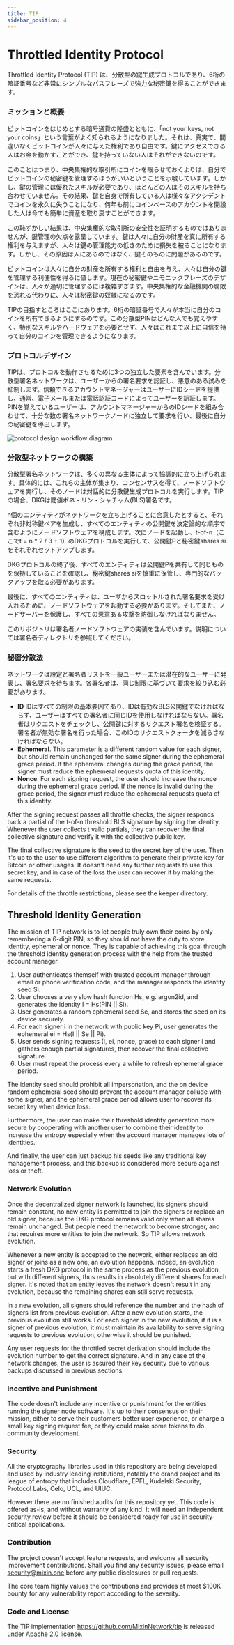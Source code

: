 ```yaml
---
title: TIP
sidebar_position: 4
---
```


# Throttled Identity Protocol

Throttled Identity Protocol (TIP) は、分散型の鍵生成プロトコルであり、6桁の暗証番号など非常にシンプルなパスフレーズで強力な秘密鍵を得ることができます。


### ミッションと概要

ビットコインをはじめとする暗号通貨の隆盛とともに、「not your keys, not your coins」という言葉がよく知られるようになりました。それは、真実で、間違いなくビットコインが人々に与えた権利であり自由です。鍵にアクセスできる人はお金を動かすことができ、鍵を持っていない人はそれができないのです。

このことはつまり、中央集権的な取引所にコインを眠らせておくよりは、自分でビットコインの秘密鍵を管理するほうがいいということを示唆しています。しかし、鍵の管理には優れたスキルが必要であり、ほとんどの人はそのスキルを持ち合わせていません。その結果、鍵を自身で所有している人は様々なアクシデントでコインを永久に失うことになり、何年も前にコインベースのアカウントを開設した人は今でも簡単に資産を取り戻すことができます。

この恥ずかしい結果は、中央集権的な取引所の安全性を証明するものではありませんが、鍵管理の欠点を露呈しています。鍵は人々に自分の財産を真に所有する権利を与えますが、人々は鍵の管理能力の低さのために損失を被ることになります。しかし、その原因は人にあるのではなく、鍵そのものに問題があるのです。

ビットコインは人々に自分の財産を所有する権利と自由を与え、人々は自分の鍵を管理する利便性を得るに値します。現在の秘密鍵やニモニックフレーズのデザインは、人々が適切に管理するには複雑すぎます。中央集権的な金融機関の腐敗を恐れる代わりに、人々は秘密鍵の奴隷になるのです。

TIPの目指すところはここにあります。6桁の暗証番号で人々が本当に自分のコインを所有できるようにするのです。この分散型PINはどんな人でも覚えやすく、特別なスキルやハードウェアを必要とせず、人々はこれまで以上に自信を持って自分のコインを管理できるようになります。

### プロトコルデザイン

TIPは、プロトコルを動作させるために3つの独立した要素を含んでいます。分散型署名ネットワークは、ユーザーからの署名要求を認証し、悪意のある試みを抑制します。信頼できるアカウントマネージャーはユーザーにIDシードを提供し、通常、電子メールまたは電話認証コードによってユーザーを認証します。PINを覚えているユーザーは、アカウントマネージャーからのIDシードを組み合わせて、十分な数の署名ネットワークノードに独立して要求を行い、最後に自分の秘密鍵を導出します。

![protocol design workflow diagram](./workflow.jpg)

### 分散型ネットワークの構築

分散型署名ネットワークは、多くの異なる主体によって協調的に立ち上げられます。具体的には、これらの主体が集まり、コンセンサスを得て、ノードソフトウェアを実行し、そのノードは対話的に分散鍵生成プロトコルを実行します。TIPの場合、DKGは閾値ボネ・リン・シャチャム(BLS)署名です。

n個のエンティティがネットワークを立ち上げることに合意したとすると、それぞれ非対称鍵ペアを生成し、すべてのエンティティの公開鍵を決定論的な順序で含むようにノードソフトウェアを構成します。次にノードを起動し、t-of-n（ここでt = n * 2 / 3 + 1）のDKGプロトコルを実行して、公開鍵Pと秘密鍵shares siをそれぞれセットアップします。

DKGプロトコルの終了後、すべてのエンティティは公開鍵Pを共有して同じものを保持していることを確認し、秘密鍵shares siを慎重に保管し、専門的なバックアップを取る必要があります。

最後に、すべてのエンティティは、ユーザからスロットルされた署名要求を受け入れるために、ノードソフトウェアを起動する必要があります。そしてまた、ノードサーバーを保護し、すべての悪意ある攻撃を防御しなければなりません。

このリポジトリは署名者ノードソフトウェアの実装を含んでいます。説明については署名者ディレクトリを参照してください。

### 秘密分散法

ネットワークは設定と署名者リストを一般ユーザーまたは潜在的なユーザーに発表し、署名要求を待ちます。各署名者は、同じ制限に基づいて要求を絞り込む必要があります。

- **ID** IDはすべての制限の基本要因であり、IDは有効なBLS公開鍵でなければならず、ユーザーはすべての署名者に同じIDを使用しなければならない。署名者はリクエストをチェックし、公開鍵に対するリクエスト署名を検証する。署名者が無効な署名を行った場合、このIDのリクエストクォータを減らさなければならない。
- **Ephemeral**. This parameter is a different random value for each signer, but should remain unchanged for the same signer during the ephemeral grace period. If the ephemeral changes during the grace period, the signer must reduce the ephemeral requests quota of this identity.
- **Nonce**. For each signing request, the user should increase the nonce during the ephemeral grace period. If the nonce is invalid during the grace period, the signer must reduce the ephemeral requests quota of this identity.

After the signing request passes all throttle checks, the signer responds back a partial of the t-of-n threshold BLS signature by signing the identity. Whenever the user collects t valid partials, they can recover the final collective signature and verify it with the collective public key.

The final collective signature is the seed to the secret key of the user. Then it's up to the user to use different algorithm to generate their private key for Bitcoin or other usages. It doesn't need any further requests to use this secret key, and in case of the loss the user can recover it by making the same requests.

For details of the throttle restrictions, please see the keeper directory.

## Threshold Identity Generation

The mission of TIP network is to let people truly own their coins by only remembering a 6-digit PIN, so they should not have the duty to store identity, ephemeral or nonce. They is capable of achieving this goal through the threshold identity generation process with the help from the trusted account manager.


1. User authenticates themself with trusted account manager through email or phone verification code, and the manager responds the identity seed Si.
2. User chooses a very slow hash function Hs, e.g. argon2id, and generates the identity I = Hs(PIN || Si).
3. User generates a random ephemeral seed Se, and stores the seed on its device securely.
4. For each signer i in the network with public key Pi, user generates the ephemeral ei = Hs(I || Se || Pi).
5. User sends signing requests (I, ei, nonce, grace) to each signer i and gathers enough partial signatures, then recover the final collective signature.
6. User must repeat the process every a while to refresh ephemeral grace period.

The identity seed should prohibit all impersonation, and the on device random ephemeral seed should prevent the account manager collude with some signer, and the ephemeral grace period allows user to recover its secret key when device loss.

Furthermore, the user can make their threshold identity generation more secure by cooperating with another user to combine their identity to increase the entropy especially when the account manager manages lots of identities.

And finally, the user can just backup his seeds like any traditional key management process, and this backup is considered more secure against loss or theft.

### Network Evolution

Once the decentralized signer network is launched, its signers should remain constant, no new entity is permitted to join the signers or replace an old signer, because the DKG protocol remains valid only when all shares remain unchanged. But people need the network to become stronger, and that requires more entities to join the network. So TIP allows network evolution.

Whenever a new entity is accepted to the network, either replaces an old signer or joins as a new one, an evolution happens. Indeed, an evolution starts a fresh DKG protocol in the same process as the previous evolution, but with different signers, thus results in absolutely different shares for each signer. It's noted that an entity leaves the network doesn't result in any evolution, because the remaining shares can still serve requests.

In a new evolution, all signers should reference the number and the hash of signers list from previous evolution. After a new evolution starts, the previous evolution still works. For each signer in the new evolution, if it is a signer of previous evolution, it must maintain its availability to serve signing requests to previous evolution, otherwise it should be punished.

Any user requests for the throttled secret derivation should include the evolution number to get the correct signature. And in any case of the network changes, the user is assured their key security due to various backups discussed in previous sections.

### Incentive and Punishment

The code doesn't include any incentive or punishment for the entities running the signer node software. It's up to their consensus on their mission, either to serve their customers better user experience, or charge a small key signing request fee, or they could make some tokens to do community development.

### Security

All the cryptography libraries used in this repository are being developed and used by industry leading institutions, notably the drand project and its league of entropy that includes Cloudflare, EPFL, Kudelski Security, Protocol Labs, Celo, UCL, and UIUC.

However there are no finished audits for this repository yet. This code is offered as-is, and without warranty of any kind. It will need an independent security review before it should be considered ready for use in security-critical applications.

### Contribution

The project doesn't accept feature requests, and welcome all security improvement contributions. Shall you find any security issues, please email security@mixin.one before any public disclosures or pull requests.

The core team highly values the contributions and provides at most $100K bounty for any vulnerability report according to the severity.

### Code and License

The TIP implementation https://github.com/MixinNetwork/tip is released under Apache 2.0 license.
